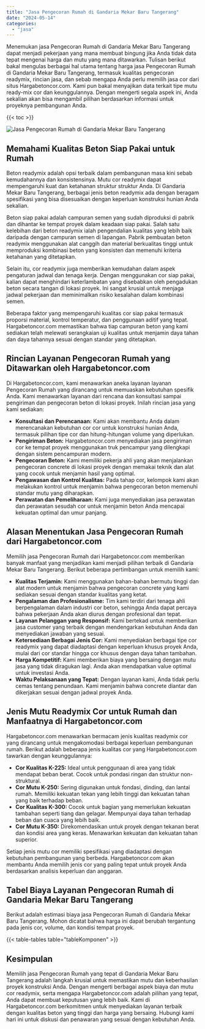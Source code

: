 ```yaml
---
title: "Jasa Pengecoran Rumah di Gandaria Mekar Baru Tangerang"
date: "2024-05-14"
categories: 
  - "jasa"
---
```



Menemukan jasa Pengecoran Rumah di Gandaria Mekar Baru Tangerang dapat menjadi pekerjaan yang mana membuat bingung jika Anda tidak data tepat mengenai harga dan mutu yang mana ditawarkan. Tulisan berikut bakal mengulas berbagai hal utama tentang harga jasa Pengecoran Rumah di Gandaria Mekar Baru Tangerang, termasuk kualitas pengecoran readymix, rincian jasa, dan sebab mengapa Anda perlu memilih jasa cor dari situs Hargabetoncor.com. Kami pun bakal menyajikan data terkait tipe mutu ready-mix cor dan keunggulannya. Dengan mengerti segala aspek ini, Anda sekalian akan bisa mengambil pilihan berdasarkan informasi untuk proyeknya pembangunan Anda.

{{< toc >}}

![Jasa Pengecoran Rumah di Gandaria Mekar Baru Tangerang](https://hargareadymixid.github.io/hbc/readymix-hbc%20(34).png)

## Memahami Kualitas Beton Siap Pakai untuk Rumah

Beton readymix adalah opsi terbaik dalam pembangunan masa kini sebab kemudahannya dan konsistensinya. Mutu cor readymix dapat mempengaruhi kuat dan ketahanan struktur struktur Anda. Di Gandaria Mekar Baru Tangerang, berbagai jenis beton readymix ada dengan beragam spesifikasi yang bisa disesuaikan dengan keperluan konstruksi hunian Anda sekalian.

Beton siap pakai adalah campuran semen yang sudah diproduksi di pabrik dan dihantar ke tempat proyek dalam keadaan siap pakai. Salah satu kelebihan dari beton readymix ialah pengendalian kualitas yang lebih baik daripada dengan campuran semen di lapangan. Pabrik pembuatan beton readymix menggunakan alat canggih dan material berkualitas tinggi untuk memproduksi kombinasi beton yang konsisten dan memenuhi kriteria ketahanan yang ditetapkan.

Selain itu, cor readymix juga memberikan kemudahan dalam aspek pengaturan jadwal dan tenaga kerja. Dengan menggunakan cor siap pakai, kalian dapat menghindari keterlambatan yang disebabkan oleh pengadukan beton secara tangan di lokasi proyek. Ini sangat krusial untuk menjaga jadwal pekerjaan dan meminimalkan risiko kesalahan dalam kombinasi semen.

Beberapa faktor yang mempengaruhi kualitas cor siap pakai termasuk proporsi material, kontrol temperatur, dan penggunaan aditif yang tepat. Hargabetoncor.com memastikan bahwa tiap campuran beton yang kami sediakan telah melewati serangkaian uji kualitas untuk menjamin daya tahan dan daya tahannya sesuai dengan standar yang ditetapkan.

## Rincian Layanan Pengecoran Rumah yang Ditawarkan oleh Hargabetoncor.com

Di Hargabetoncor.com, kami menawarkan aneka layanan layanan Pengecoran Rumah yang dirancang untuk memuaskan kebutuhan spesifik Anda. Kami menawarkan layanan dari rencana dan konsultasi sampai pengiriman dan pengecoran beton di lokasi proyek. Inilah rincian jasa yang kami sediakan:

- **Konsultasi dan Perencanaan:** Kami akan membantu Anda dalam merencanakan kebutuhan cor cor untuk konstruksi hunian Anda, termasuk pilihan tipe cor dan hitung-hitungan volume yang diperlukan.
- **Pengiriman Beton:** Hargabetoncor.com menyediakan jasa pengiriman cor ke tempat proyek menggunakan truk pencampur yang dilengkapi dengan sistem pencampuran modern.
- **Pengecoran Beton:** Kami memiliki pekerja ahli yang akan menjalankan pengecoran concrete di lokasi proyek dengan memakai teknik dan alat yang cocok untuk menjamin hasil yang optimal.
- **Pengawasan dan Kontrol Kualitas:** Pada tahap cor, kelompok kami akan melakukan kontrol untuk menjamin bahwa pengecoran beton memenuhi standar mutu yang diharapkan.
- **Perawatan dan Pemeliharaan:** Kami juga menyediakan jasa perawatan dan perawatan sesudah cor untuk menjamin beton Anda mencapai kekuatan optimal dan umur panjang.

## Alasan Menentukan Jasa Pengecoran Rumah dari Hargabetoncor.com

Memilih jasa Pengecoran Rumah dari Hargabetoncor.com memberikan banyak manfaat yang menjadikan kami menjadi pilihan terbaik di Gandaria Mekar Baru Tangerang. Berikut beberapa pertimbangan untuk memilih kami:

- **Kualitas Terjamin:** Kami menggunakan bahan-bahan bermutu tinggi dan alat modern untuk menjamin bahwa pengecoran concrete yang kami sediakan sesuai dengan standar kualitas yang ketat.
- **Pengalaman dan Profesionalisme:** Tim kami terdiri dari tenaga ahli berpengalaman dalam industri cor beton, sehingga Anda dapat percaya bahwa pekerjaan Anda akan diurus dengan profesional dan tepat.
- **Layanan Pelanggan yang Responsif:** Kami bertekad untuk memberikan jasa customer yang terbaik dengan mendengarkan kebutuhan Anda dan menyediakan jawaban yang sesuai.
- **Ketersediaan Berbagai Jenis Cor:** Kami menyediakan berbagai tipe cor readymix yang dapat diadaptasi dengan keperluan khusus proyek Anda, mulai dari cor standar hingga cor khusus dengan daya tahan tambahan.
- **Harga Kompetitif:** Kami memberikan biaya yang bersaing dengan mutu jasa yang tidak diragukan lagi. Anda akan mendapatkan value optimal untuk investasi Anda.
- **Waktu Pelaksanaan yang Tepat:** Dengan layanan kami, Anda tidak perlu cemas tentang penundaan. Kami menjamin bahwa concrete diantar dan dikerjakan sesuai dengan jadwal proyek Anda.

## Jenis Mutu Readymix Cor untuk Rumah dan Manfaatnya di Hargabetoncor.com

Hargabetoncor.com menawarkan bermacam jenis kualitas readymix cor yang dirancang untuk mengakomodasi berbagai keperluan pembangunan rumah. Berikut adalah beberapa jenis kualitas cor yang Hargabetoncor.com tawarkan dengan keunggulannya:

- **Cor Kualitas K-225:** Ideal untuk penggunaan di area yang tidak mendapat beban berat. Cocok untuk pondasi ringan dan struktur non-struktural.
- **Cor Mutu K-250:** Sering digunakan untuk fondasi, dinding, dan lantai rumah. Memiliki kekuatan tekan yang lebih tinggi dan kekuatan tahan yang baik terhadap beban.
- **Cor Kualitas K-300:** Cocok untuk bagian yang memerlukan kekuatan tambahan seperti tiang dan gelagar. Mempunyai daya tahan terhadap beban dan cuaca yang lebih baik.
- **Cor Mutu K-350:** Direkomendasikan untuk proyek dengan tekanan berat dan kondisi area yang keras. Menawarkan kekuatan dan kekuatan tahan superior.

Setiap jenis mutu cor memiliki spesifikasi yang diadaptasi dengan kebutuhan pembangunan yang berbeda. Hargabetoncor.com akan membantu Anda memilih jenis cor yang paling tepat untuk proyek Anda berdasarkan analisis keperluan dan anggaran.

## Tabel Biaya Layanan Pengecoran Rumah di Gandaria Mekar Baru Tangerang

Berikut adalah estimasi biaya jasa Pengecoran Rumah di Gandaria Mekar Baru Tangerang. Mohon dicatat bahwa harga ini dapat berubah tergantung pada jenis cor, volume, dan kondisi tempat proyek.

{{< table-tables table="tableKomponen" >}}

## Kesimpulan

Memilih jasa Pengecoran Rumah yang tepat di Gandaria Mekar Baru Tangerang adalah langkah krusial untuk memastikan mutu dan keberhasilan proyek konstruksi Anda. Dengan mengerti berbagai aspek biaya dan mutu cor readymix, serta mengapa Hargabetoncor.com adalah pilihan yang tepat, Anda dapat membuat keputusan yang lebih baik. Kami di Hargabetoncor.com berkomitmen untuk menyediakan layanan terbaik dengan kualitas beton yang tinggi dan harga yang bersaing. Hubungi kami hari ini untuk diskusi dan penawaran yang sesuai dengan kebutuhan Anda.

